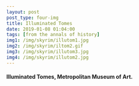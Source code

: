 ```yaml
---
layout: post
post_type: four-img
title: Illuminated Tomes
date: 2019-01-08 01:04:00
tags: [from the annals of history]
img1: /img/skyrim/illutom1.jpg
img2: /img/skyrim/iltom2.gif
img3: /img/skyrim/illutom3.jpg
img4: /img/skyrim/illutom2.jpg
---
```

#### Illuminated Tomes, Metropolitan Museum of Art.
